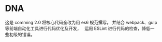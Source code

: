 # DNA
这是 comming 2.0 将核心代码全改为用 es6 规范撰写， 
并结合 webpack、gulp 等前端自动化工具进行代码优化及开发，　
运用 ESLint 进行代码的检查，降低一些初级的错误。 
